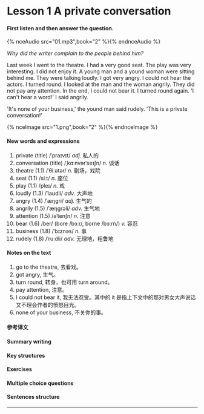 # Lesson 1 A private conversation

#### First listen and then answer the question.

{% nceAudio src="01.mp3",book="2" %}{% endnceAudio %}

*Why did the writer complain to the people behind him?*

Last week I went to the theatre. I had a very good seat. The play was very interesting. I did not enjoy it. A young man and a yound woman were sitting behind me. They were talking loudly. I got very angry. I could not hear the actors. I turned round. I looked at the man and the woman angrily. They did not pay any attention. In the end, I could not bear it. I turned round again. 'I can't hear a word!' I said angrily.

'It's none of your business,' the yound man said rudely. 'This is a private conversation!'

{% nceImage src="1.png",book="2" %}{% endnceImage %}

#### New words and expressions

1. private (title) /ˈpraɪvɪt/ *adj.* 私人的
2. conversation (title) /ˌkɑːnvərˈseɪʃn/ *n.* 谈话
3. theatre (1.1) /ˈθiːətər/ *n.* 剧场，戏院
4. seat (1.1) /siːt/ *n.* 座位
5. play (1.1) /pleɪ/ *n.* 戏
6. loudly (1.3) /ˈlaʊdli/ *adv.* 大声地
7. angry (1.4) /ˈæŋɡri/ *adj.* 生气的
8. angrily (1.5) /ˈæŋgrəli/ *adv.* 生气地
9. attention (1.5) /əˈtenʃn/ *n.* 注意
10. bear (1.6) /ber/ (bore /bɔːr/, borne /bɔːrn/) *v.* 容忍
11. business (1.8) /ˈbɪznəs/ *n.* 事
12. rudely (1.8) /ˈruːdli/ *adv.* 无理地，粗鲁地

#### Notes on the text

1. go to the theatre, 去看戏。
2. got angry, 生气。
3. turn round, 转身，也可用 turn around。
4. pay attention, 注意。
5. I could not bear it, 我无法忍受。其中的 it 是指上下文中的那对男女大声说话又不理会作者的愤怒目光。
6. none of your business, 不关你的事。

#### 参考译文

#### Summary writing

#### Key structures

#### Exercises

#### Multiple choice questions

#### Sentences structure

----
